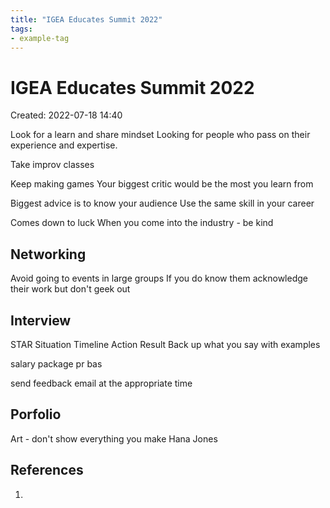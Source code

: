 ```yaml
---
title: "IGEA Educates Summit 2022"
tags:
- example-tag
---
```


# IGEA Educates Summit 2022
Created: 2022-07-18 14:40  

Look for a learn and share mindset
Looking for people who pass on their experience and expertise.

Take improv classes

Keep making games
Your biggest critic would be the most you learn from

Biggest advice is to know your audience
Use the same skill in your career

Comes down to luck
When you come into the industry - be kind

## Networking

Avoid going to events in large groups
If you do know them acknowledge their work but don't geek out

## Interview

STAR Situation Timeline Action Result
Back up what you say with examples

salary package pr bas

send feedback email at the appropriate time

## Porfolio

Art - don't show everything you make
Hana Jones

## References
1. 